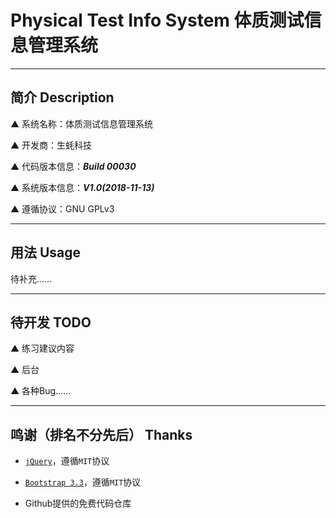 # Physical Test Info System 体质测试信息管理系统

---

## 简介 Description

▲ 系统名称：体质测试信息管理系统

▲ 开发商：生蚝科技

▲ 代码版本信息：***Build 00030***

▲ 系统版本信息：***V1.0(2018-11-13)***

▲ 遵循协议：GNU GPLv3

---

## 用法 Usage

待补充……

---

## 待开发 TODO

▲ 练习建议内容

▲ 后台

▲ 各种Bug……

---

## 鸣谢（排名不分先后） Thanks

* [`jQuery`](https://jquery.org/)，遵循`MIT`协议

* [`Bootstrap 3.3`](https://getbootstrap.com/)，遵循`MIT`协议

* Github提供的免费代码仓库
